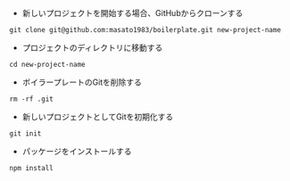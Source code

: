 - 新しいプロジェクトを開始する場合、GitHubからクローンする

```
git clone git@github.com:masato1983/boilerplate.git new-project-name
```

- プロジェクトのディレクトリに移動する
```
cd new-project-name
```

- ボイラープレートのGitを削除する
```
rm -rf .git
```

- 新しいプロジェクトとしてGitを初期化する
```
git init
```

- パッケージをインストールする
```
npm install
```